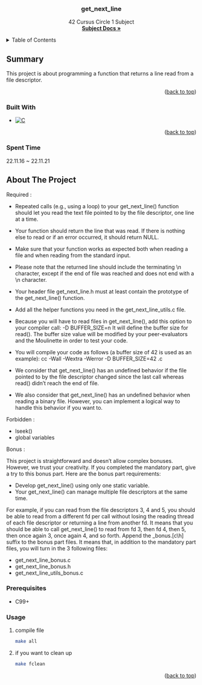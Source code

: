 <br />
<div align="center">
<h3 align="center">get_next_line</h3>
  <p align="center">
    42 Cursus Circle 1 Subject
    <br />
    <a href="https://cdn.intra.42.fr/pdf/pdf/102775/en.subject.pdf"><strong>Subject Docs »</strong></a>
    <br />
  </p>
</div>

<details>
  <summary>Table of Contents</summary>
  <ol>
    <li>
      <a href="#summary">Summary</a>
      <ul>
        <li><a href="#built-with">Built With</a></li>
        <li><a href="#spent-time">Spent Time</a></li>
      </ul>
    </li>
    <li>
      <a href="#about-the-project">About the Project</a>
      <ul>
        <li><a href="#prerequisites">Prerequisites</a></li>
        <li><a href="#usage">Usage</a></li>
      </ul>
    </li>
  </ol>
</details>


## Summary
This project is about programming a function that returns a line read from a file descriptor.

<p align="right">(<a href="#readme-top">back to top</a>)</p>


### Built With
* [![C][C-shield]][C-url]

<p align="right">(<a href="#readme-top">back to top</a>)</p>


### Spent Time
22.11.16 ~ 22.11.21


## About The Project

Required :

* Repeated calls (e.g., using a loop) to your get_next_line() function should let you read the text file pointed to by the file descriptor, one line at a time.
* Your function should return the line that was read. If there is nothing else to read or if an error occurred, it should return NULL.
* Make sure that your function works as expected both when reading a file and when reading from the standard input.
* Please note that the returned line should include the terminating \n character, except if the end of file was reached and does not end with a \n character.
* Your header file get_next_line.h must at least contain the prototype of the get_next_line() function.
* Add all the helper functions you need in the get_next_line_utils.c file.

* Because you will have to read files in get_next_line(), add this option to your compiler call: -D BUFFER_SIZE=n
It will define the buffer size for read().
The buffer size value will be modified by your peer-evaluators and the Moulinette in order to test your code.

* You will compile your code as follows (a buffer size of 42 is used as an example):
cc -Wall -Wextra -Werror -D BUFFER_SIZE=42 <files>.c
* We consider that get_next_line() has an undefined behavior if the file pointed to by the file descriptor changed since the last call whereas read() didn’t reach the end of file.
* We also consider that get_next_line() has an undefined behavior when reading a binary file. However, you can implement a logical way to handle this behavior if you want to.

Forbidden :

* lseek()
* global variables

Bonus :

This project is straightforward and doesn’t allow complex bonuses. However, we trust your creativity. If you completed the mandatory part, give a try to this bonus part.
Here are the bonus part requirements:

* Develop get_next_line() using only one static variable.
* Your get_next_line() can manage multiple file descriptors at the same time.

For example, if you can read from the file descriptors 3, 4 and 5, you should be able to read from a different fd per call without losing the reading thread of each file descriptor or returning a line from another fd.
It means that you should be able to call get_next_line() to read from fd 3, then fd 4, then 5, then once again 3, once again 4, and so forth.
Append the _bonus.[c\h] suffix to the bonus part files.
It means that, in addition to the mandatory part files, you will turn in the 3 following files:

* get_next_line_bonus.c
* get_next_line_bonus.h
* get_next_line_utils_bonus.c

### Prerequisites

* C99+

### Usage

1. compile file
   ```sh
   make all
   ```
2. if you want to clean up
    ```sh
    make fclean
    ```

<p align="right">(<a href="#readme-top">back to top</a>)</p>

<!-- MARKDOWN LINKS & IMAGES -->
<!-- https://www.markdownguide.org/basic-syntax/#reference-style-links -->
[C-shield]: https://img.shields.io/badge/C-35495E?style=for-the-badge&logo=c&logoColor=White
[C-url]: https://www.open-std.org/jtc1/sc22/wg14/www/docs/n2731.pdf